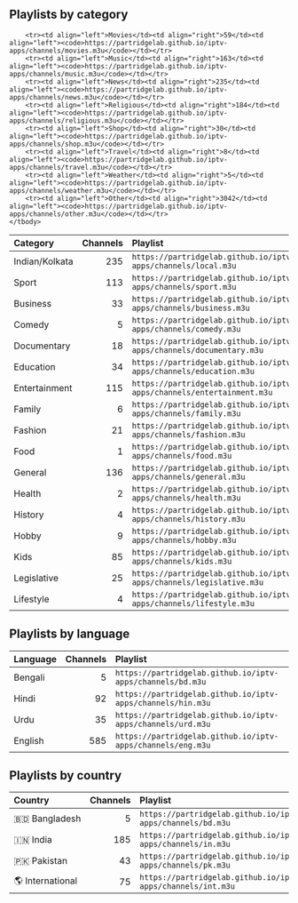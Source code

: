 

## Playlists by category

<table>
	<thead>
		<tr><th align="left">Category</th><th align="right">Channels</th><th align="left">Playlist</th></tr>
	</thead>
	<tbody>
		<tr><td align="left">Indian/Kolkata</td><td align="right">235</td><td align="left"><code>https://partridgelab.github.io/iptv-apps/channels/local.m3u</code></td></tr>
		<tr><td align="left">Sport</td><td align="right">113</td><td align="left"><code>https://partridgelab.github.io/iptv-apps/channels/sport.m3u</code></td></tr>
		<tr><td align="left">Business</td><td align="right">33</td><td align="left"><code>https://partridgelab.github.io/iptv-apps/channels/business.m3u</code></td></tr>
		<tr><td align="left">Comedy</td><td align="right">5</td><td align="left"><code>https://partridgelab.github.io/iptv-apps/channels/comedy.m3u</code></td></tr>
		<tr><td align="left">Documentary</td><td align="right">18</td><td align="left"><code>https://partridgelab.github.io/iptv-apps/channels/documentary.m3u</code></td></tr>
		<tr><td align="left">Education</td><td align="right">34</td><td align="left"><code>https://partridgelab.github.io/iptv-apps/channels/education.m3u</code></td></tr>
		<tr><td align="left">Entertainment</td><td align="right">115</td><td align="left"><code>https://partridgelab.github.io/iptv-apps/channels/entertainment.m3u</code></td></tr>
		<tr><td align="left">Family</td><td align="right">6</td><td align="left"><code>https://partridgelab.github.io/iptv-apps/channels/family.m3u</code></td></tr>
		<tr><td align="left">Fashion</td><td align="right">21</td><td align="left"><code>https://partridgelab.github.io/iptv-apps/channels/fashion.m3u</code></td></tr>
		<tr><td align="left">Food</td><td align="right">1</td><td align="left"><code>https://partridgelab.github.io/iptv-apps/channels/food.m3u</code></td></tr>
		<tr><td align="left">General</td><td align="right">136</td><td align="left"><code>https://partridgelab.github.io/iptv-apps/channels/general.m3u</code></td></tr>
		<tr><td align="left">Health</td><td align="right">2</td><td align="left"><code>https://partridgelab.github.io/iptv-apps/channels/health.m3u</code></td></tr>
		<tr><td align="left">History</td><td align="right">4</td><td align="left"><code>https://partridgelab.github.io/iptv-apps/channels/history.m3u</code></td></tr>
		<tr><td align="left">Hobby</td><td align="right">9</td><td align="left"><code>https://partridgelab.github.io/iptv-apps/channels/hobby.m3u</code></td></tr>
		<tr><td align="left">Kids</td><td align="right">85</td><td align="left"><code>https://partridgelab.github.io/iptv-apps/channels/kids.m3u</code></td></tr>
		<tr><td align="left">Legislative</td><td align="right">25</td><td align="left"><code>https://partridgelab.github.io/iptv-apps/channels/legislative.m3u</code></td></tr>
		<tr><td align="left">Lifestyle</td><td align="right">4</td><td align="left"><code>https://partridgelab.github.io/iptv-apps/channels/lifestyle.m3u</code></td></tr>
		
		<tr><td align="left">Movies</td><td align="right">59</td><td align="left"><code>https://partridgelab.github.io/iptv-apps/channels/movies.m3u</code></td></tr>
		<tr><td align="left">Music</td><td align="right">163</td><td align="left"><code>https://partridgelab.github.io/iptv-apps/channels/music.m3u</code></td></tr>
		<tr><td align="left">News</td><td align="right">235</td><td align="left"><code>https://partridgelab.github.io/iptv-apps/channels/news.m3u</code></td></tr>
		<tr><td align="left">Religious</td><td align="right">184</td><td align="left"><code>https://partridgelab.github.io/iptv-apps/channels/religious.m3u</code></td></tr>
		<tr><td align="left">Shop</td><td align="right">30</td><td align="left"><code>https://partridgelab.github.io/iptv-apps/channels/shop.m3u</code></td></tr>
		<tr><td align="left">Travel</td><td align="right">8</td><td align="left"><code>https://partridgelab.github.io/iptv-apps/channels/travel.m3u</code></td></tr>
		<tr><td align="left">Weather</td><td align="right">5</td><td align="left"><code>https://partridgelab.github.io/iptv-apps/channels/weather.m3u</code></td></tr>
		<tr><td align="left">Other</td><td align="right">3042</td><td align="left"><code>https://partridgelab.github.io/iptv-apps/channels/other.m3u</code></td></tr>
	</tbody>
</table>

## Playlists by language

<table>
	<thead>
		<tr><th align="left">Language</th><th align="right">Channels</th><th align="left">Playlist</th></tr>
	</thead>
	<tbody>
		<tr><td align="left">Bengali</td><td align="right">5</td><td align="left"><code>https://partridgelab.github.io/iptv-apps/channels/bd.m3u</code></td></tr>
		<tr><td align="left">Hindi</td><td align="right">92</td><td align="left"><code>https://partridgelab.github.io/iptv-apps/channels/hin.m3u</code></td></tr>
		<tr><td align="left">Urdu</td><td align="right">35</td><td align="left"><code>https://partridgelab.github.io/iptv-apps/channels/urd.m3u</code></td></tr>
		<tr><td align="left">English</td><td align="right">585</td><td align="left"><code>https://partridgelab.github.io/iptv-apps/channels/eng.m3u</code></td></tr></tbody>
</table>

## Playlists by country

<table>
	<thead>
		<tr><th align="left">Country</th><th align="right">Channels</th><th align="left">Playlist</th><th align="left">EPG</th></tr>
	</thead>
	<tbody>
		<tr><td align="left">🇧🇩&nbsp;Bangladesh</td><td align="right">5</td><td align="left" nowrap><code>https://partridgelab.github.io/iptv-apps/channels/bd.m3u</code></td><td align="left"></td></tr>
		<tr><td align="left">🇮🇳&nbsp;India</td><td align="right">185</td><td align="left" nowrap><code>https://partridgelab.github.io/iptv-apps/channels/in.m3u</code></td><td align="left"></td></tr>
		<tr><td align="left">🇵🇰&nbsp;Pakistan</td><td align="right">43</td><td align="left" nowrap><code>https://partridgelab.github.io/iptv-apps/channels/pk.m3u</code></td><td align="left"></td></tr>
		<tr><td align="left">🌎&nbsp;International</td><td align="right">75</td><td align="left" nowrap><code>https://partridgelab.github.io/iptv-apps/channels/int.m3u</code></td><td align="left"></td></tr>
		</tbody>
</table>
